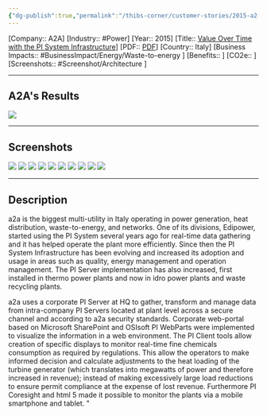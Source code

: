```yaml
---
{"dg-publish":true,"permalink":"/thibs-corner/customer-stories/2015-a2-a-value-over-time-with-the-pi-system-infrastructure/"}
---
```


[Company:: A2A]
[Industry:: #Power]
[Year:: 2015]
[Title:: [Value Over Time with the PI System Infrastructure](https://resources.osisoft.com/presentations/value-over-time-with-the-pi-system-infrastructure/)]
[PDF:: [PDF](https://cdn.osisoft.com/corp/en/media/presentations/2015/EMEA2015/PDF/UC15EU02PG06_a2a_Andrico_ValueOverTimewiththePISystemInfrastructure.pdf)]
[Country:: Italy]
[Business Impacts:: #BusinessImpact/Energy/Waste-to-energy ]
[Benefits:: ]
[CO2e:: ]
[Screenshots:: #Screenshot/Architecture  ] 

---
## A2A's Results
![](https://i.imgur.com/7adL2hD.png)

---
## Screenshots
![](https://i.imgur.com/GPVP5ST.png)
![](https://i.imgur.com/NXvVN3v.png)
![](https://i.imgur.com/WABYmxr.png)
![](https://i.imgur.com/xbkehzU.png)
![](https://i.imgur.com/C5SuciY.png)
![](https://i.imgur.com/iowL9BM.png)
![](https://i.imgur.com/4UJp06J.png)
![](https://i.imgur.com/g2yeyjH.png)
![](https://i.imgur.com/tGnlXL7.png)
![](https://i.imgur.com/oHlyeO3.png)

---
## Description
a2a is the biggest multi-utility in Italy operating in power generation, heat distribution, waste-to-energy, and networks. One of its divisions, Edipower, started using the PI System several years ago for real-time data gathering and it has helped operate the plant more efficiently. Since then the PI System Infrastructure has been evolving and increased its adoption and usage in areas such as quality, energy management and operation management. The PI Server implementation has also increased, first installed in thermo power plants and now in idro power plants and waste recycling plants.

a2a uses a corporate PI Server at HQ to gather, transform and manage data from intra-company PI Servers located at plant level across a secure channel and according to a2a security standards. Corporate web-portal based on Microsoft SharePoint and OSIsoft PI WebParts were implemented to visualize the information in a web environment. The PI Client tools allow creation of specific displays to monitor real-time fine chemicals consumption as required by regulations. This allow the operators to make informed decision and calculate adjustments to the heat loading of the turbine generator (which translates into megawatts of power and therefore increased in revenue); instead of making excessively large load reductions to ensure permit compliance at the expense of lost revenue. Furthermore PI Coresight and html 5 made it possible to monitor the plants via a mobile smartphone and tablet. "